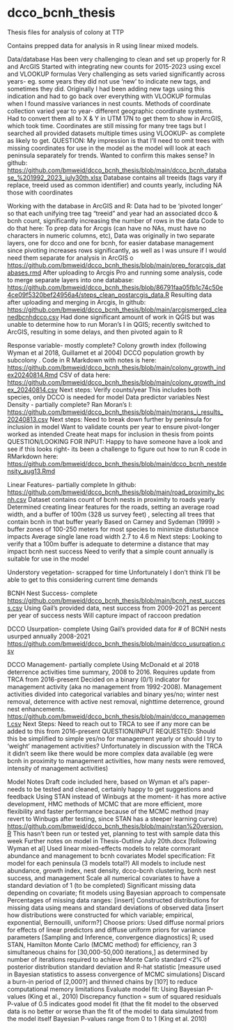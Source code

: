 # dcco_bcnh_thesis
Thesis files for analysis of colony at TTP

Contains prepped data for analysis in R using linear mixed models.


Data/database
Has been very challenging to clean and set up properly for R and ArcGIS
Started with integrating new counts for 2015-2023 using excel and VLOOKUP formulas 
Very challenging as sets varied significantly across years- eg. some years they did not use ‘new’ to indicate new tags, and sometimes they did. Originally I had been adding new tags using this indication and had to go back over everything with VLOOKUP formulas when I found massive variances in nest counts.
Methods of coordinate collection varied year to year- different geographic coordinate systems. Had to convert them all to X & Y in UTM 17N to get them to show in ArcGIS, which took time. 
Coordinates are still missing for many tree tags but I searched all provided datasets multiple times using VLOOKUP- as complete as likely to get.
QUESTION: My impression is that I’ll need to omit trees with missing coordinates for use in the model as the model will look at each peninsula separately for trends. Wanted to confirm this makes sense?
In github: https://github.com/bmweid/dcco_bcnh_thesis/blob/main/dcco_bcnh_database_%201992_2023_july30th.xlsx
Database contains all treeids (tags vary if replace, treeid used as common identifier) and counts yearly, including NA those with coordinates

Working with the database in ArcGIS and R:
Data had to be ‘pivoted longer’ so that each unifying tree tag “treeid” and year had an associated dcco & bcnh count, significantly increasing the number of rows in the data
Code to do that here:
To prep data for Arcgis (can have no NAs, must have no characters in numeric columns, etc), Data was originally in two separate layers, one for dcco and one for bcnh, for easier database management since pivoting increases rows significantly, as well as I was unsure if I would need them separate for analysis in ArcGIS
o https://github.com/bmweid/dcco_bcnh_thesis/blob/main/prep_forarcgis_databases.rmd
After uploading to Arcgis Pro and running some analysis, code to merge separate layers into one database:
https://github.com/bmweid/dcco_bcnh_thesis/blob/86791faa05fb1c74c50e4ce09f5320bef24956a4/steps_clean_postarcgis_data.R
Resulting data after uploading and merging in Arcgis, In github: https://github.com/bmweid/dcco_bcnh_thesis/blob/main/arcgismerged_cleanedbcnhdcco.csv
Had done significant amount of work in QGIS but was unable to determine how to run Moran’s I in QGIS; recently switched to ArcGIS, resulting in some delays, and then pivoted again to R


Response variable- mostly complete?
Colony growth index (following Wyman et al 2018, Guillamet et al 2004)
DCCO population growth by subcolony
.
Code in R Markdown with notes is here:
https://github.com/bmweid/dcco_bcnh_thesis/blob/main/colony_growth_index20240814.Rmd
CSV of data here:
https://github.com/bmweid/dcco_bcnh_thesis/blob/main/colony_growth_index_20240814.csv
Next steps:
Verify counts/year
This includes both species, only DCCO is needed for model
Data predictor variables
Nest Density - partially complete?
Ran Moran’s I:  https://github.com/bmweid/dcco_bcnh_thesis/blob/main/morans_i_results_20240813.csv
Next steps:
Need to break down further by peninsula for inclusion in model
Want to validate counts per year to ensure pivot-longer worked as intended
Create heat maps for inclusion in thesis from points
QUESTION/LOOKING FOR INPUT:
Happy to have someone have a look and see if this looks right- its been a challenge to figure out how to run
R code in RMarkdown here: https://github.com/bmweid/dcco_bcnh_thesis/blob/main/dcco_bcnh_nestdensity_aug13.Rmd

Linear Features- partially complete
In github: https://github.com/bmweid/dcco_bcnh_thesis/blob/main/road_proximity_bcnh.csv
Dataset contains count of bcnh nests in proximity to roads yearly
Determined creating linear features for the roads, setting an average road width, and a buffer of 100m (328 us survey feet) , selecting all trees that contain bcnh in that buffer yearly
Based on Carney and Sydeman (1999) > buffer zones of 100-250 meters for most species to minimize disturbance impacts
Average single lane road width 2.7 to 4.6 m
Next steps: 
Looking to verify that a 100m buffer is adequate to determine a distance that may impact bcnh nest success
Need to verify that a simple count annually is suitable for use in the model 

Understory vegetation- scrapped for time
Unfortunately I don’t think I’ll be able to get to this considering current time demands

BCNH Nest Success- complete
https://github.com/bmweid/dcco_bcnh_thesis/blob/main/bcnh_nest_success.csv
Using Gail’s provided data, nest success from 2009-2021 as percent per year of success nests
Will capture impact of raccoon predation

DCCO Usurpation-  complete
Using Gail’s provided data for # of BCNH nests usurped annually 2008-2021
https://github.com/bmweid/dcco_bcnh_thesis/blob/main/dcco_usurpation.csv

DCCO Management- partially complete
Using McDonald et al 2018 deterrence activities time summary, 2008 to 2016. Requires update from TRCA from 2016-present
Decided on a binary (0/1) indicator for management activity (aka no management from 1992-2008). Management activities divided into categorical variables and binary yes/no; winter nest removal, deterrence with active nest removal, nighttime deterrence, ground nest enhancements.
https://github.com/bmweid/dcco_bcnh_thesis/blob/main/dcco_management.csv
Next Steps:
Need to reach out to TRCA to see if any more can be added to this from 2016-present
QUESTION/INPUT REQUESTED:
Should this be simplified to simple yes/no for management yearly or should I try to ‘weight’ management activities? Unfortunately in discussion with the TRCA it didn’t seem like there would be more complex data available (eg were bcnh in proximity to management activities, how many nests were removed, intensity of management activities)


Model Notes
Draft code included here, based on Wyman et al’s paper- needs to be tested and cleaned, certainly happy to get suggestions and feedback
Using STAN instead of Winbugs at the moment- it has more active development, HMC methods of MCMC that are more efficient, more flexibility and faster performance because of the MCMC method (may revert to Winbugs after testing, since STAN has a steeper learning curve)
https://github.com/bmweid/dcco_bcnh_thesis/blob/main/rstan%20version.R
This hasn’t been run or tested yet, planning to test with sample data this week
Further notes on model in Thesis-Outline July 20th.docx
[following Wyman et al]
Used linear mixed-effects models to relate cormorant abundance and management to bcnh covariates
Model specification:
Fit model for each peninsula (3 models total?)
All models to include nest abundance, growth index, nest density, dcco-bcnh clustering, bcnh nest success, and management
Scale all numerical covariates to have a standard deviation of 1 (to be completed)
Significant missing data depending on covariate; fit models using Bayesian approach to compensate
Percentages of missing data ranges: [insert]
Constructed distributions for missing data using means and standard deviations of observed data 
[insert how distributions were constructed for which variable; empirical, exponential, Bernouilli, uniform?]
Choose priors:
Used diffuse normal priors for effects of linear predictors and diffuse uniform priors for variance parameters
[Sampling and Inference, convergence diagnostics]
R; used STAN, Hamilton Monte Carlo (MCMC method) for efficiency, ran 3 simultaneous chains for [30,000-50,000 iterations,] as determined by number of iterations required to achieve Monte Carlo standard <2% of posterior distribution standard deviation and R-hat statistic [measure used in Bayesian statistics to assess convergence of MCMC simulations]
Discard a burn-in period of [2,000?] and thinned chains by [10?] to reduce computational memory limitations
Evaluate model fit:
Using Bayesian P-values (King et al., 2010)
Discrepancy function = sum of squared residuals 
P-value of 0.5 indicates good model fit (that the fit model to the observed data is no better or worse than the fit of the model to data simulated from the model itself
Bayesian P-values range from 0 to 1 (King et al. 2010)

